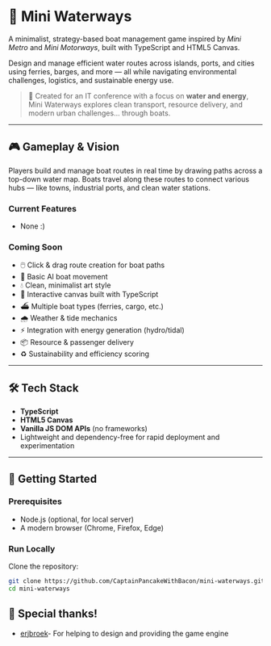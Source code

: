 # 🌊 Mini Waterways

A minimalist, strategy-based boat management game inspired by *Mini Metro* and *Mini Motorways*, built with TypeScript and HTML5 Canvas.

Design and manage efficient water routes across islands, ports, and cities using ferries, barges, and more — all while navigating environmental challenges, logistics, and sustainable energy use.

> 🚀 Created for an IT conference with a focus on **water and energy**, Mini Waterways explores clean transport, resource delivery, and modern urban challenges... through boats.

---

## 🎮 Gameplay & Vision

Players build and manage boat routes in real time by drawing paths across a top-down water map. Boats travel along these routes to connect various hubs — like towns, industrial ports, and clean water stations.

### Current Features
- None :)

### Coming Soon
- 🖱️ Click & drag route creation for boat paths  
- 🚤 Basic AI boat movement  
- 💧 Clean, minimalist art style  
- 🎯 Interactive canvas built with TypeScript  
- ⛴️ Multiple boat types (ferries, cargo, etc.)  
- 🌧️ Weather & tide mechanics  
- ⚡ Integration with energy generation (hydro/tidal)  
- 📦 Resource & passenger delivery  
- ♻️ Sustainability and efficiency scoring  

---

## 🛠️ Tech Stack

- **TypeScript**
- **HTML5 Canvas**
- **Vanilla JS DOM APIs** (no frameworks)
- Lightweight and dependency-free for rapid deployment and experimentation

---

## 📁 Getting Started

### Prerequisites
- Node.js (optional, for local server)
- A modern browser (Chrome, Firefox, Edge)

### Run Locally
Clone the repository:

```bash
git clone https://github.com/CaptainPancakeWithBacon/mini-waterways.git
cd mini-waterways
```

## 🏅 Special thanks!
- [erjbroek](https://github.com/erjbroek)- For helping to design and providing the game engine
